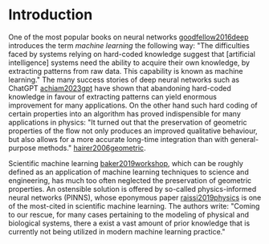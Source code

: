 # Introduction

One of the most popular books on neural networks [goodfellow2016deep](@cite) introduces the term *machine learning* the following way: "The difficulties faced by systems relying on hard-coded knowledge suggest that [artificial intelligence] systems need the ability to acquire their own knowledge, by extracting patterns from raw data. This capability is known as machine learning." The many success stories of deep neural networks such as ChatGPT [achiam2023gpt](@cite) have shown that abandoning hard-coded knowledge in favour of extracting patterns can yield enormous improvement for many applications. On the other hand such hard coding of certain properties into an algorithm has proved indispensible for many applications in physics: "It turned out that the preservation of geometric properties of the flow not only produces an improved qualitative behaviour, but also allows for a more accurate long-time integration than with general-purpose methods." [hairer2006geometric](@cite).

Scientific machine learning [baker2019workshop](@ref), which can be roughly defined as an application of machine learning techniques to science and engineering, has much too often neglected the preservation of geometric properties. An ostensible solution is offered by so-called physics-informed neural networks (PINNS), whose eponymous paper [raissi2019physics](@cite) is one of the most-cited in scientific machine learning. The authors write: "Coming to our rescue, for many cases pertaining to the modeling of physical and biological systems, there a exist a vast amount of prior knowledge that is currently not being utilized in modern machine learning practice." 